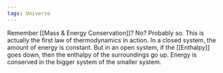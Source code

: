 ```yaml
---
tags: Universe 
---
```


Remember [[Mass & Energy Conservation]]? No? Probably so. This is actually the first law of thermodynamics in action. In a closed system, the amount of energy is constant. But in an open system, if the [[Enthalpy]] goes down, then the enthalpy of the surroundings go up. Energy is conserved in the bigger system of the smaller system.